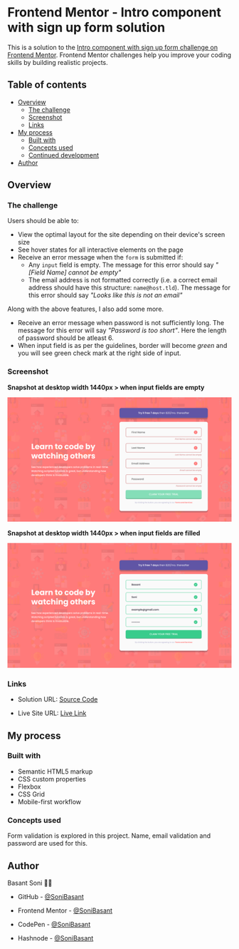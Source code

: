 # Frontend Mentor - Intro component with sign up form solution

This is a solution to the [Intro component with sign up form challenge on Frontend Mentor](https://www.frontendmentor.io/challenges/intro-component-with-signup-form-5cf91bd49edda32581d28fd1). Frontend Mentor challenges help you improve your coding skills by building realistic projects.

## Table of contents

- [Overview](#overview)
  - [The challenge](#the-challenge)
  - [Screenshot](#screenshot)
  - [Links](#links)
- [My process](#my-process)
  - [Built with](#built-with)
  - [Concepts used](#concepts-used)
  - [Continued development](#continued-development)
- [Author](#author)

## Overview

### The challenge

Users should be able to:

- View the optimal layout for the site depending on their device's screen size
- See hover states for all interactive elements on the page
- Receive an error message when the `form` is submitted if:
  - Any `input` field is empty. The message for this error should say _"[Field Name] cannot be empty"_
  - The email address is not formatted correctly (i.e. a correct email address should have this structure: `name@host.tld`). The message for this error should say _"Looks like this is not an email"_

Along with the above features, I also add some more.

- Receive an error message when password is not sufficiently long. The message for this error will say _"Password is too short"_. Here the length of password should be atleast 6.
- When input field is as per the guidelines, border will become _green_ and you will see green check mark at the right side of input.

### Screenshot

**Snapshot at desktop width 1440px > when input fields are empty**

![](images/Intro-snap-1.png)

**Snapshot at desktop width 1440px > when input fields are filled**

![](images/Intro-snap-2.png)

### Links

- Solution URL: [Source Code](https://github.com/SoniBasant/Frontend-Mentor-Projects/tree/main/B3-Intro-component-with-signup-form)

- Live Site URL: [Live Link](https://sonibasant.github.io/Frontend-Mentor-Projects/B3-Intro-component-with-signup-form/index.html)

## My process

### Built with

- Semantic HTML5 markup
- CSS custom properties
- Flexbox
- CSS Grid
- Mobile-first workflow

### Concepts used

Form validation is explored in this project. Name, email validation and password are used for this.

## Author

Basant Soni 👨‍💻

- GitHub - [@SoniBasant](https://github.com/SoniBasant)

- Frontend Mentor - [@SoniBasant](https://www.frontendmentor.io/profile/SoniBasant)
- CodePen - [@SoniBasant](https://codepen.io/sonibasant)
- Hashnode - [@SoniBasant](https://sonibasant.hashnode.dev/)

